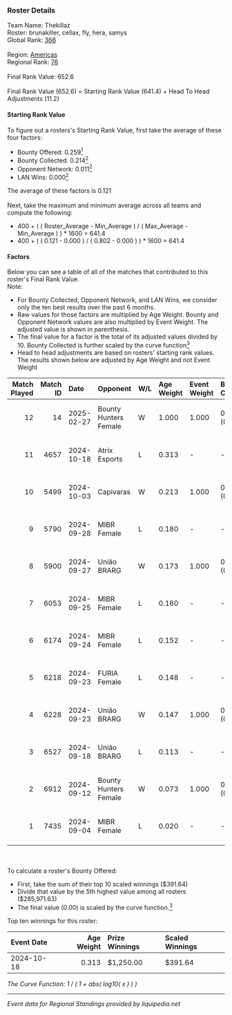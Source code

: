 ### Roster Details<br />
Team Name: Thekillaz<br />
Roster: brunakiller, cellax, fly, hera, samys<br />
Global Rank: [366](../../standings_global_2025_02_28.md)<br />
<br />
Region: [Americas]( ../../standings_americas_2025_02_28.md)<br />
Regional Rank: [76]( ../../standings_americas_2025_02_28.md)<br />
<br />
Final Rank Value:  652.6<br />
<br />
Final Rank Value (652.6) = Starting Rank Value (641.4) + Head To Head Adjustments (11.2)<br />

#### Starting Rank Value<br />
To figure out a rosters's Starting Rank Value, first take the average of these four factors:<br />
- Bounty Offered: 0.259[<sup>1</sup>](#table2)
- Bounty Collected: 0.214[<sup>2</sup>](#table1)
- Opponent Network: 0.011[<sup>2</sup>](#table1)
- LAN Wins: 0.000[<sup>2</sup>](#table1)

The average of these factors is 0.121<br />
<br />
Next, take the maximum and minimum average across all teams and compute the following:<br />
- 400 + ( ( Roster_Average - Min_Average ) / ( Max_Average - Min_Average ) ) * 1600 = 641.4
- 400 + ( ( 0.121 - 0.000 ) / ( 0.802 - 0.000 ) ) * 1600 = 641.4


#### Factors<br />
Below you can see a table of all of the matches that contributed to this roster's Final Rank Value.<br />
Note:<br />

- For Bounty Collected, Opponent Network, and LAN Wins, we consider only the ten best results over the past 6 months.
- Raw values for those factors are multiplied by Age Weight. Bounty and Opponent Network values are also multiplied by Event Weight. The adjusted value is shown in parenthesis.
- The final value for a factor is the total of its adjusted values divided by 10. Bounty Collected is further scaled by the curve function[<sup>3</sup>](#curveFunction)
- Head to head adjustments are based on rosters' starting rank values. The results shown below are adjusted by Age Weight and not Event Weight
<span id="table1"></span><br />


| Match Played | Match ID | Date       | Opponent              | W/L | Age Weight | Event Weight | Bounty Collected | Opponent Network | LAN Wins  | H2H Adj. | Roster                                |
| -: | -: | :- | :- | :- | :- | :- | :- | :- | :- | -: | :- |
|           12 |       14 | 2025-02-27 | Bounty Hunters Female | W   | 1.000      | 1.000        | 0.001 (0.001)    | 0.076 (0.076)    | 0 (0.000) |    15.58 | brunakiller, cellax, fly, hera, samys |
|           11 |     4657 | 2024-10-18 | Atrix Esports         | L   | 0.313      | -            | -                | -                | -         |    -4.23 | cellax, fly, hera, samys, showliana   |
|           10 |     5499 | 2024-10-03 | Capivaras             | W   | 0.213      | 1.000        | 0.001 (0.000)    | 0.043 (0.009)    | 0 (0.000) |     2.31 | cellax, fly, hera, samys, showliana   |
|            9 |     5790 | 2024-09-28 | MIBR Female           | L   | 0.180      | -            | -                | -                | -         |    -2.67 | cellax, fly, hera, samys, showliana   |
|            8 |     5900 | 2024-09-27 | União BRARG           | W   | 0.173      | 1.000        | 0.001 (0.000)    | 0.067 (0.012)    | 0 (0.000) |     2.80 | cellax, fly, hera, samys, showliana   |
|            7 |     6053 | 2024-09-25 | MIBR Female           | L   | 0.160      | -            | -                | -                | -         |    -2.39 | cellax, fly, hera, samys, showliana   |
|            6 |     6174 | 2024-09-24 | MIBR Female           | L   | 0.152      | -            | -                | -                | -         |    -1.42 | cellax, fly, hera, samys, showliana   |
|            5 |     6218 | 2024-09-23 | FURIA Female          | L   | 0.148      | -            | -                | -                | -         |    -0.35 | cellax, fly, hera, samys, showliana   |
|            4 |     6228 | 2024-09-23 | União BRARG           | W   | 0.147      | 1.000        | 0.001 (0.000)    | 0.067 (0.010)    | 0 (0.000) |     2.37 | cellax, fly, hera, samys, showliana   |
|            3 |     6527 | 2024-09-18 | União BRARG           | L   | 0.113      | -            | -                | -                | -         |    -1.75 | cellax, fly, hera, samys, showliana   |
|            2 |     6912 | 2024-09-12 | Bounty Hunters Female | W   | 0.073      | 1.000        | 0.001 (0.000)    | 0.076 (0.006)    | 0 (0.000) |     1.14 | cellax, fly, hera, samys, showliana   |
|            1 |     7435 | 2024-09-04 | MIBR Female           | L   | 0.020      | -            | -                | -                | -         |    -0.18 | cellax, fly, hera, samys, showliana   |

<br />
<span id="table2"></span><br />
To calculate a roster's Bounty Offered:<br />

- First, take the sum of their top 10 scaled winnings ($391.64)
- Divide that value by the 5th highest value among all rosters ($285,971.63)
- The final value (0.00) is scaled by the curve function.[<sup>3</sup>](#curveFunction)

Top ten winnings for this roster:<br />

| Event Date | Age Weight | Prize Winnings | Scaled Winnings |
| :- | -: | :- | :- |
| 2024-10-18 |      0.313 | $1,250.00      | $391.64         |


<span id="curveFunction"></span>_The Curve Function: 1 / ( 1 + abs( log10( x ) ) )_<br />

---
_Event data for Regional Standings provided by liquipedia.net_<br />
